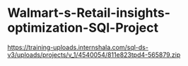 # Walmart-s-Retail-insights-optimization-SQl-Project
https://training-uploads.internshala.com/sql-ds-v3/uploads/projects/v_1/4540054/811e823tpd4-565879.zip
